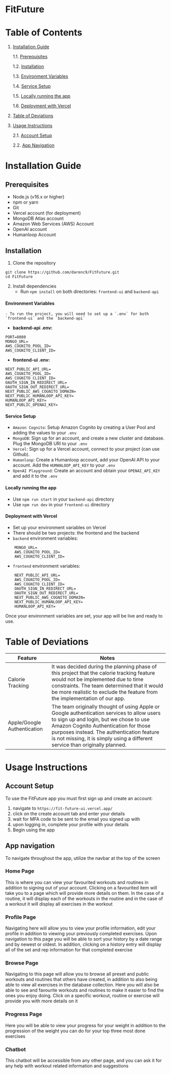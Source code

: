 # FitFuture

# Table of Contents

1. [Installation Guide](#installation-guide)
   
    1.1. [Prerequisites](#prerequisites)
   
    1.2. [Installation](#installation)
   
    1.3. [Environment Variables](#environment-variables)
   
    1.4. [Service Setup](#service-setup)
   
    1.5. [Locally running the app](#locally-running-the-app)
   
    1.6. [Deployment with Vercel](#deployment-with-vercel)
   
2. [Table of Deviations](#table-of-deviations)

3. [Usage Instructions](#usage-instructions)

   2.1. [Account Setup](#account-setup)
   
   2.2. [App Navigation](#app-navigation)

# Installation Guide

## Prerequisites
- Node.js (v16.x or higher)
- npm or yarn
- Git
- Vercel account (for deployment)
- MongoDB Atlas account
- Amazon Web Services (AWS) Account
- OpenAI account
- Humanloop Account

## Installation
1. Clone the repository
```
git clone https://github.com/darenc9/FitFuture.git
cd FitFuture
```
2. Install dependencies
   - Run `npm install` on both directories: `frontend-ui` and `backend-api`
#### Environment Variables
    - To run the project, you will need to set up a `.env` for both `frontend-ui` and the `backend-api`
   - **backend-api .env:**
```
PORT=8080
MONGO_URL=
AWS_COGNITO_POOL_ID=
AWS_COGNITO_CLIENT_ID=
```

   - **frontend-ui .env:**
```
NEXT_PUBLIC_API_URL= 
AWS_COGNITO_POOL_ID=
AWS_COGNITO_CLIENT_ID=
OAUTH_SIGN_IN_REDIRECT_URL=
OAUTH_SIGN_OUT_REDIRECT_URL=
NEXT_PUBLIC_AWS_COGNITO_DOMAIN=
NEXT_PUBLIC_HUMANLOOP_API_KEY=
HUMANLOOP_API_KEY=
NEXT_PUBLIC_OPENAI_KEY=
```
#### Service Setup
- `Amazon Cognito`: Setup Amazon Cognito by creating a User Pool and adding the values to your `.env`
- `MongoDB`: Sign up for an account, and create a new cluster and database. Plug the MongoDB URI to your `.env`
- `Vercel`: Sign up for a Vercel account, connect to your project (can use Github).
- `Humanloop`: Create a Humanloop account, add your OpenAI API to your account. Add the `HUMANLOOP_API_KEY` to your `.env`
- `OpenAI Playground`: Create an account and obtain your `OPENAI_API_KEY` and add it to the `.env`

#### Locally running the app
- Use `npm run start` in your `backend-api` directory
- Use `npm run dev` in your `frontend-ui` directory

#### Deployment with Vercel
- Set up your environment variables on Vercel
- There should be two projects: the frontend and the backend
- `backend` environment variables:
```
    MONGO_URL=
    AWS_COGNITO_POOL_ID=
    AWS_COGNITO_CLIENT_ID=  
```
- `frontend` environment variables:
```
    NEXT_PUBLIC_API_URL= 
    AWS_COGNITO_POOL_ID=
    AWS_COGNITO_CLIENT_ID=
    OAUTH_SIGN_IN_REDIRECT_URL=
    OAUTH_SIGN_OUT_REDIRECT_URL=
    NEXT_PUBLIC_AWS_COGNITO_DOMAIN=
    NEXT_PUBLIC_HUMANLOOP_API_KEY=
    HUMANLOOP_API_KEY=
```

Once your environment variables are set, your app will be live and ready to use.

# Table of Deviations

| Feature   | Notes   |
| --------- | ------- |
| Calorie Tracking | It was decided during the planning phase of this project that the calorie tracking feature would not be implemented due to time constraints.  The team determined that it would be more realistic to exclude the feature from the implementation of our app. |
| Apple/Google Authentication | The team originally thought of using Apple or Google authentication services to allow users to sign up and login, but we chose to use Amazon Cognito Authentication for those purposes instead. The authentication feature is not missing, it is simply using a different service than originally planned. |

# Usage Instructions

## Account Setup

To use the FitFuture app you must first sign up and create an account:
   1. navigate to `https://fit-future-ui.vercel.app/`
   2. click on the create account tab and enter your details
   3. wait for MFA code to be sent to the email you signed up with
   4. upon logging in, complete your profile with your details
   5. Begin using the app 

## App navigation
To navigate throughout the app, utilize the navbar at the top of the screen

### Home Page
This is where you can view your favourited workouts and routines in addition to signing out of your 
account. Clicking on a favourited item will take you to a page which will provide more details on them.
In the case of a routine, it will display each of the workouts in the routine and in the case of a 
workout it will display all exercises in the workout

### Profile Page
Navigating here will allow you to view your profile information, edit your profile in addition
to viewing your previously completed exercises. Upon navigation to this page you will be able to sort 
your history by a date range and by newest or oldest. In addition, clicking on a history entry will 
display all of the set and rep information for that completed exercise

### Browse Page
Navigating to this page will allow you to browse all preset and public workouts and routines that
others have created, in addition to also being able to view all exercises in the database collection.
Here you will also be able to see and favourite workouts and routines to make it easier
to find the ones you enjoy doing. Click on a specific workout, routine or exercise will provide you
with more details on it

### Progress Page
Here you will be able to view your progress for your weight in addition to the progression of
the weight you can do for your top three most done exercises

### Chatbot
This chatbot will be accessible from any other page, and you can ask it for any help with workout 
related information and suggestions
